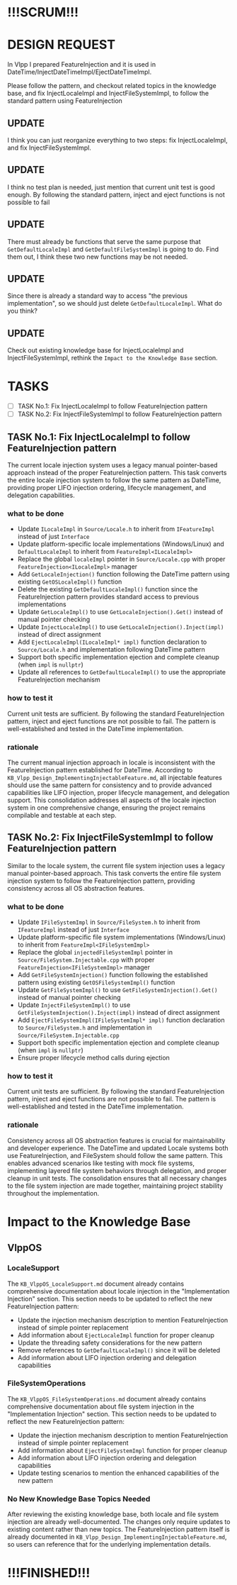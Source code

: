 ﻿# !!!SCRUM!!!

# DESIGN REQUEST

In Vlpp I prepared FeatureInjection and it is used in DateTime/InjectDateTimeImpl/EjectDateTimeImpl.

Please follow the pattern, and checkout related topics in the knowledge base, and fix InjectLocaleImpl and InjectFileSystemImpl, to follow the standard pattern using FeatureInjection

## UPDATE

I think you can just reorganize everything to two steps: fix InjectLocaleImpl, and fix InjectFileSystemImpl.

## UPDATE

I think no test plan is needed, just mention that current unit test is good enough. By following the standard pattern, inject and eject functions is not possible to fail

## UPDATE

There must already be functions that serve the same purpose that `GetDefaultLocaleImpl` and `GetDefaultFileSystemImpl` is going to do. Find them out, I think these two new functions may be not needed.

## UPDATE

Since there is already a standard way to access "the previous implementation", so we should just delete `GetDefaultLocaleImpl`. What do you think?

## UPDATE

Check out existing knowledge base for InjectLocaleImpl and InjectFileSystemImpl, rethink the `Impact to the Knowledge Base` section.

# TASKS

- [ ] TASK No.1: Fix InjectLocaleImpl to follow FeatureInjection pattern
- [ ] TASK No.2: Fix InjectFileSystemImpl to follow FeatureInjection pattern

## TASK No.1: Fix InjectLocaleImpl to follow FeatureInjection pattern

The current locale injection system uses a legacy manual pointer-based approach instead of the proper FeatureInjection pattern. This task converts the entire locale injection system to follow the same pattern as DateTime, providing proper LIFO injection ordering, lifecycle management, and delegation capabilities.

### what to be done

- Update `ILocaleImpl` in `Source/Locale.h` to inherit from `IFeatureImpl` instead of just `Interface`
- Update platform-specific locale implementations (Windows/Linux) and `DefaultLocaleImpl` to inherit from `FeatureImpl<ILocaleImpl>`
- Replace the global `localeImpl` pointer in `Source/Locale.cpp` with proper `FeatureInjection<ILocaleImpl>` manager
- Add `GetLocaleInjection()` function following the DateTime pattern using existing `GetOSLocaleImpl()` function
- Delete the existing `GetDefaultLocaleImpl()` function since the FeatureInjection pattern provides standard access to previous implementations
- Update `GetLocaleImpl()` to use `GetLocaleInjection().Get()` instead of manual pointer checking
- Update `InjectLocaleImpl()` to use `GetLocaleInjection().Inject(impl)` instead of direct assignment
- Add `EjectLocaleImpl(ILocaleImpl* impl)` function declaration to `Source/Locale.h` and implementation following DateTime pattern
- Support both specific implementation ejection and complete cleanup (when `impl` is `nullptr`)
- Update all references to `GetDefaultLocaleImpl()` to use the appropriate FeatureInjection mechanism

### how to test it

Current unit tests are sufficient. By following the standard FeatureInjection pattern, inject and eject functions are not possible to fail. The pattern is well-established and tested in the DateTime implementation.

### rationale

The current manual injection approach in locale is inconsistent with the FeatureInjection pattern established for DateTime. According to `KB_Vlpp_Design_ImplementingInjectableFeature.md`, all injectable features should use the same pattern for consistency and to provide advanced capabilities like LIFO injection, proper lifecycle management, and delegation support. This consolidation addresses all aspects of the locale injection system in one comprehensive change, ensuring the project remains compilable and testable at each step.

## TASK No.2: Fix InjectFileSystemImpl to follow FeatureInjection pattern

Similar to the locale system, the current file system injection uses a legacy manual pointer-based approach. This task converts the entire file system injection system to follow the FeatureInjection pattern, providing consistency across all OS abstraction features.

### what to be done

- Update `IFileSystemImpl` in `Source/FileSystem.h` to inherit from `IFeatureImpl` instead of just `Interface`
- Update platform-specific file system implementations (Windows/Linux) to inherit from `FeatureImpl<IFileSystemImpl>`
- Replace the global `injectedFileSystemImpl` pointer in `Source/FileSystem.Injectable.cpp` with proper `FeatureInjection<IFileSystemImpl>` manager
- Add `GetFileSystemInjection()` function following the established pattern using existing `GetOSFileSystemImpl()` function
- Update `GetFileSystemImpl()` to use `GetFileSystemInjection().Get()` instead of manual pointer checking
- Update `InjectFileSystemImpl()` to use `GetFileSystemInjection().Inject(impl)` instead of direct assignment
- Add `EjectFileSystemImpl(IFileSystemImpl* impl)` function declaration to `Source/FileSystem.h` and implementation in `Source/FileSystem.Injectable.cpp`
- Support both specific implementation ejection and complete cleanup (when `impl` is `nullptr`)
- Ensure proper lifecycle method calls during ejection

### how to test it

Current unit tests are sufficient. By following the standard FeatureInjection pattern, inject and eject functions are not possible to fail. The pattern is well-established and tested in the DateTime implementation.

### rationale

Consistency across all OS abstraction features is crucial for maintainability and developer experience. The DateTime and updated Locale systems both use FeatureInjection, and FileSystem should follow the same pattern. This enables advanced scenarios like testing with mock file systems, implementing layered file system behaviors through delegation, and proper cleanup in unit tests. The consolidation ensures that all necessary changes to the file system injection are made together, maintaining project stability throughout the implementation.

# Impact to the Knowledge Base

## VlppOS

### LocaleSupport
The `KB_VlppOS_LocaleSupport.md` document already contains comprehensive documentation about locale injection in the "Implementation Injection" section. This section needs to be updated to reflect the new FeatureInjection pattern:
- Update the injection mechanism description to mention FeatureInjection instead of simple pointer replacement
- Add information about `EjectLocaleImpl` function for proper cleanup
- Update the threading safety considerations for the new pattern
- Remove references to `GetDefaultLocaleImpl()` since it will be deleted
- Add information about LIFO injection ordering and delegation capabilities

### FileSystemOperations
The `KB_VlppOS_FileSystemOperations.md` document already contains comprehensive documentation about file system injection in the "Implementation Injection" section. This section needs to be updated to reflect the new FeatureInjection pattern:
- Update the injection mechanism description to mention FeatureInjection instead of simple pointer replacement
- Add information about `EjectFileSystemImpl` function for proper cleanup
- Add information about LIFO injection ordering and delegation capabilities
- Update testing scenarios to mention the enhanced capabilities of the new pattern

### No New Knowledge Base Topics Needed
After reviewing the existing knowledge base, both locale and file system injection are already well-documented. The changes only require updates to existing content rather than new topics. The FeatureInjection pattern itself is already documented in `KB_Vlpp_Design_ImplementingInjectableFeature.md`, so users can reference that for the underlying implementation details.

# !!!FINISHED!!!
